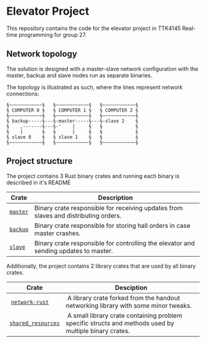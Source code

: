 # Elevator Project

This repository contains the code for the elevator project in TTK4145 Real-time programming
for group 27.

## Network topology 

The solution is designed with a master-slave network configuration with the master, backup and slave nodes
run as separate binaries.

The topology is illustrated as such, where the lines represent network connections:
```
§~~~~~~~~~~~~§   §~~~~~~~~~~~~§   §~~~~~~~~~~~~§
§ COMPUTER 0 §   § COMPUTER 1 §   § COMPUTER 2 §
§~~~~~~~~~~~~§   §~~~~~~~~~~~~§   §~~~~~~~~~~~~§
§ backup-----§---§-master-----§---§-slave 2    §
§    ,-------§---§-'    |     §   §            §
§    |       §   §      |     §   §            §
§ slave 0    §   § slave 1    §   §            §
§~~~~~~~~~~~~§   §~~~~~~~~~~~~§   §~~~~~~~~~~~~§
```

## Project structure

The project contains 3 Rust binary crates and running each binary is described in it's README

| Crate | Description |
| --- | --- |
| [`master`](master/README.md) | Binary crate responsible for receiving updates from slaves and distributing orders. |
| [`backup`](backup/README.md) | Binary crate responsible for storing hall orders in case master crashes. |
| [`slave`](slave/README.md) | Binary crate responsible for controlling the elevator and sending updates to master. |

Additionally, the project contains 2 library crates that are used by all binary crates.

| Crate | Desciption |
| --- | --- |
| [`network-rust`](network-rust/README.md) | A library crate forked from the handout networking library with some minor tweaks. |
| [`shared_resources`](shared_resources/README.md) | A small library crate containing problem specific structs and methods used by multiple binary crates. |
